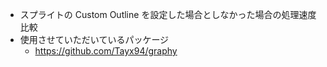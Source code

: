 * スプライトの Custom Outline を設定した場合としなかった場合の処理速度比較
* 使用させていただいているパッケージ
  * https://github.com/Tayx94/graphy